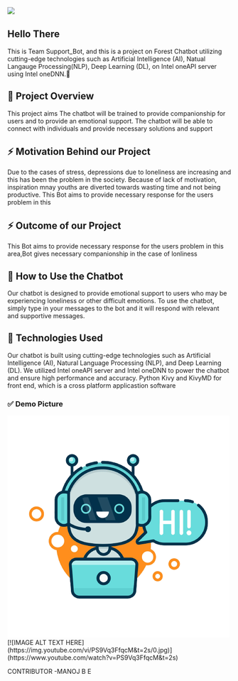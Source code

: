 <img src="https://img.freepik.com/free-vector/hacker-operating-laptop-cartoon-icon-illustration-technology-icon-concept-isolated-flat-cartoon-style_138676-2387.jpg?w=826&t=st=1679050803~exp=1679051403~hmac=eeff49229f8423ceb44d8fb2b0c7ba1fd8752bfe7801b67da63f810c0c1ecc53" height="50px"> <h2> Hello There</h2>

This is Team Support_Bot, and this is a project on Forest Chatbot utilizing cutting-edge technologies such as Artificial Intelligence (AI), Natual Langauge Processing(NLP), Deep Learning (DL), on Intel oneAPI server using Intel oneDNN.👨

## 👯 Project Overview

This project aims The chatbot will be trained to provide companionship for users and
to provide an emotional support. The chatbot will be able to connect with individuals and provide necessary solutions and support

## ⚡ Motivation Behind our Project

Due to the cases of stress, depressions due to loneliness are increasing and this has been the problem in the society. Because of lack of motivation, inspiration mnay youths are diverted towards wasting time and not being productive. This Bot aims to provide necessary response for the users problem in this

## ⚡ Outcome of our Project

This Bot aims to provide necessary response for the users problem in this area,Bot gives necessary companionship in the case of lonliness

## 🤖 How to Use the Chatbot

Our chatbot is designed to provide emotional support to users who may be experiencing loneliness or other difficult emotions. To use the chatbot, simply type in your messages to the bot and it will respond with relevant and supportive messages.

## 🚀 Technologies Used

Our chatbot is built using cutting-edge technologies such as Artificial Intelligence (AI), Natural Language Processing (NLP), and Deep Learning (DL). We utilized Intel oneAPI server and Intel oneDNN to power the chatbot and ensure high performance and accuracy. Python Kivy and KivyMD for front end, which is a cross platform applicastion software

### ✅ Demo Picture
<img src = "assets/chatbot.png/">
[![IMAGE ALT TEXT HERE](https://img.youtube.com/vi/PS9Vq3FfqcM&t=2s/0.jpg)](https://www.youtube.com/watch?v=PS9Vq3FfqcM&t=2s)

CONTRIBUTOR
-MANOJ B E
